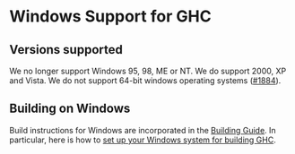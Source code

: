 # Windows Support for GHC

## Versions supported


We no longer support Windows 95, 98, ME or NT. We do support 2000, XP and Vista. We do not support 64-bit windows operating systems ([\#1884](https://gitlab.haskell.org//ghc/ghc/issues/1884)).

## Building on Windows


Build instructions for Windows are incorporated in the [Building Guide](building).  In particular, here is how to [set up your Windows system for building GHC](building/prerequisites#preparing-a-windows-system).
